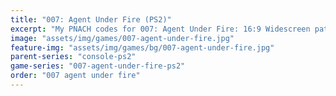```yaml
---
title: "007: Agent Under Fire (PS2)"
excerpt: "My PNACH codes for 007: Agent Under Fire: 16:9 Widescreen patch."
image: "assets/img/games/007-agent-under-fire.jpg"
feature-img: "assets/img/games/bg/007-agent-under-fire.jpg"
parent-series: "console-ps2"
game-series: "007-agent-under-fire-ps2"
order: "007 agent under fire"
---
```

